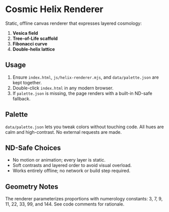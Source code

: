 # Cosmic Helix Renderer

Static, offline canvas renderer that expresses layered cosmology:

1. **Vesica field**
2. **Tree-of-Life scaffold**
3. **Fibonacci curve**
4. **Double-helix lattice**

## Usage

1. Ensure `index.html`, `js/helix-renderer.mjs`, and `data/palette.json` are kept together.
2. Double-click `index.html` in any modern browser.
3. If `palette.json` is missing, the page renders with a built-in ND-safe fallback.

## Palette

`data/palette.json` lets you tweak colors without touching code. All hues are calm and high-contrast. No external requests are made.

## ND-Safe Choices

- No motion or animation; every layer is static.
- Soft contrasts and layered order to avoid visual overload.
- Works entirely offline; no network or build step required.

## Geometry Notes

The renderer parameterizes proportions with numerology constants: 3, 7, 9, 11, 22, 33, 99, and 144. See code comments for rationale.

